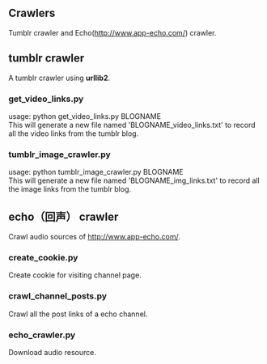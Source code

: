 Crawlers
--------
Tumblr crawler and Echo(http://www.app-echo.com/) crawler.

## tumblr crawler
A tumblr crawler using **urllib2**.

### get_video_links.py
usage: python get_video_links.py BLOGNAME  
This will generate a new file named 'BLOGNAME_video_links.txt' to record all the video links from the tumblr blog.

### tumblr_image_crawler.py
usage: python tumblr_image_crawler.py BLOGNAME  
This will generate a new file named 'BLOGNAME_img_links.txt' to record all the image links from the tumblr blog.

## echo（回声） crawler
Crawl audio sources of http://www.app-echo.com/.  

### create_cookie.py
Create cookie for visiting channel page.

### crawl_channel_posts.py
Crawl all the post links of a echo channel.

### echo_crawler.py
Download audio resource.

